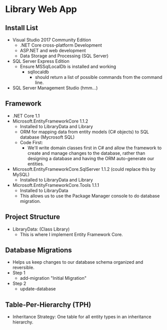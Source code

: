 # Library Web App
## Install List
- Visual Studio 2017 Community Edition
	- .NET Core cross-platform Development
	- ASP.NET and web development
	- Data Storage and Processing (SQL Server)
- SQL Server Express Edition
	- Ensure MSSqlLocalDb is installed and working
		- sqllocaldb
			- should return a list of possible commands from the command line.
- SQL Server Management Studio (hmm...)

## Framework
- .NET Core 1.1
- Microsoft.EntityFrameworkCore 1.1.2
	- Installed to LibraryData and Library
	- ORM for mapping data from entity models (C# objects) to SQL database (Mycrosoft SQL)
	- Code First:
		- We'll write domain classes first in C# and allow the framework to create and manage changes to the database,
		rather than designing a database and having the ORM auto-generate our entities.
- Microsoft.EntityFrameworkCore.SqlServer 1.1.2 (could replace this by MySQL)
	- Installed to LibraryData and Library
- Microsoft.EntityFrameworkCore.Tools 1.1.1
	- Installed to LibraryData
	- This allows us to use the Package Manager console to do database migration.

## Project Structure
- LibraryData: (Class Library) 
	- This is where I implement Entity Framework Core.

## Database Migrations
- Helps us keep changes to our database schema organized and reversible.
- Step 1
	- add-migration "Initial Migration"
- Step 2
	- update-database

## Table-Per-Hierarchy (TPH)
- Inheritance Strategy: One table for all entity types in an inheritance hierarchy.
